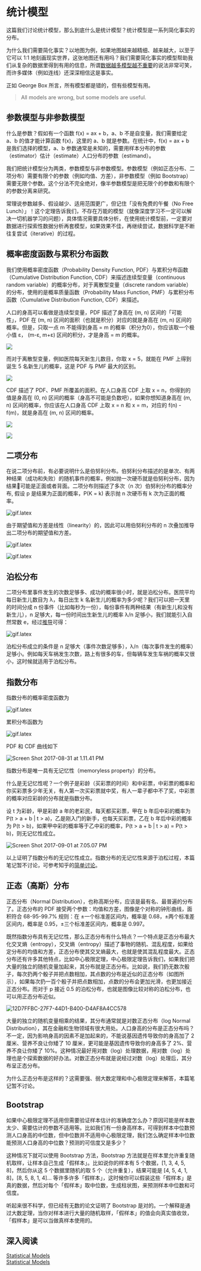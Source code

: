 # 统计模型
这篇我们讨论统计模型，那么到底什么是统计模型？统计模型是一系列简化事实的分布。

为什么我们需要简化事实？以地图为例，如果地图越来越精细、越来越大，以至于它可以 1:1 地刻画现实世界，这张地图还有用吗？我们需要简化事实的模型帮助我们从复杂的数据里得到有用的信息，所谓[数据越多模型越不重要](https://scensci.wordpress.com/2012/12/14/big-data-or-pig-data/)的说法非常可笑，而许多媒体（例如连线）还深深相信这是事实。

正如 George Box 所言，所有模型都是错的，但有些模型有用。

> All models are wrong, but some models are useful.    

## 参数模型与非参数模型
什么是参数？假如有一个函数 f(x) = ax + b，a、b 不是自变量，我们需要给定 a、b 的值才能计算函数 f(x)，这里的 a、b 就是参数。在统计中，f(x) = ax + b 是我们选择的模型，a、b 参数通常是未知的，需要用样本分布的参数（estimator）估计（estimate）人口分布的参数（estimand）。

我们把统计模型分为两类，参数模型与非参数模型。参数模型（例如正态分布、二项分布）需要有限个的参数（例如均值、方差），非参数模型（例如 Bootstrap）需要无限个参数。这个分法不完全绝对，像半参数模型是把无限个的参数和有限个的参数分离来研究。

常理说参数越多、假设越少、适用范围更广，但记住「没有免费的午餐（No Free Lunch）」！这个定理告诉我们，不存在万能的模型（就像深度学习不一定可以解决一切机器学习的问题），具体情况需要具体分析，在使用统计模型前，一定要对数据进行探索性数据分析再套模型，如果效果不佳，再继续尝试，数据科学是不断往复尝试（iterative）的过程。

## 概率密度函数与累积分布函数
我们使用概率密度函数（Probability Density Function, PDF）与累积分布函数（Cumulative Distribution Function, CDF）来描述连续型变量（continuous random variable）的概率分布，对于离散型变量（discrete random variable）的分布，使用的是概率质量函数（Probability Mass Function, PMF）与累积分布函数（Cumulative Distribution Function, CDF）来描述。

人口的身高可以看做是连续型变量，PDF 描述了身高在 (m, n) 区间的「可能性」，PDF 在 (m, n) 区间的面积（也就是积分）对应的就是身高在 (m, n) 区间的概率。但是，只取一点 m 不能得到身高 = m 的概率（积分为0），你应该取一个极小值 ε， (m-ε, m+ε) 区间的积分，才是身高 = m 的概率。

![](pics/PDF.png)

而对于离散型变量，例如医院每天新生儿数目，你取 x = 5，就能在 PMF 上得到诞生 5 名新生儿的概率，这是 PDF 与 PMF 最大的区别。

![](pics/PMF.png)

CDF 描述了 PDF、PMF 所覆盖的面积。在人口身高 CDF 上取 x = n，你得到的值是身高在 (0, n) 区间的概率（身高不可能是负数吧），如果你想知道身高在 (m, n) 区间的概率，你应该在人口身高 CDF 上取 x = n 和 x = m，对应的 f(n) - f(m)，就是身高在 (m, n) 区间的概率。

![](pics/CCDF.png)

![](pics/DCDF.png)

## 二项分布
在说二项分布前，有必要说明什么是伯努利分布。伯努利分布描述的是单次、有两种结果（成功和失败）的随机事件的概率，例如抛一次硬币就是伯努利分布，因为结果可能是正面或者背面。二项分布则描述了多次（n 次）伯努利分布的概率分布, 假设 p 是结果为正面的概率，P(K = k) 表示抛 n 次硬币有 k 次为正面的概率。

![gif.latex](https://i.loli.net/2017/09/01/59a93d6c09aba.gif)

由于期望值和方差是线性（linearity）的，因此可以用伯努利分布的 n 次叠加推导出二项分布的期望值和方差。

![gif.latex](https://i.loli.net/2017/09/01/59a93d9217a2e.gif)

![gif.latex](https://i.loli.net/2017/09/01/59a93dbb1a138.gif)

## 泊松分布
二项分布里事件发生的次数足够多、成功的概率很小时，就是泊松分布。医院平均每日新生儿数目为 λ，每日出生 k 名新生儿的概率为多少呢？我们可以把一天里的时间分成 n 份事件（比如每秒为一份），每份事件有两种结果（有新生儿和没有新生儿），n 足够大，每一份时间出生新生儿的概率 λ/n 足够小，我们就能引入自然常数 e，经过[推导](http://lijiawei.cc/2017/04/07/poisson/)可得：

![gif.latex](https://i.loli.net/2017/09/01/59a93e22f096d.gif)

泊松分布成立的条件是 n 足够大（事件次数足够多），λ/n（每次事件发生的概率）足够小。例如每天车祸发生次数，路上有很多的车，但每辆车发生车祸的概率又很小，这时候就适用于泊松分布。

## 指数分布
指数分布的概率密度函数为

![gif.latex](https://i.loli.net/2017/09/01/59a93e57d6cbf.gif)

累积分布函数为

![gif.latex](https://i.loli.net/2017/09/01/59a93e6c3d461.gif)

PDF 和 CDF 曲线如下

![Screen Shot 2017-08-31 at 1.11.41 PM](https://i.loli.net/2017/08/31/59a79a9a17c6d.png)

指数分布是唯一具有无记忆性（memoryless property）的分布。

什么是无记忆性呢？一个例子是彩龄（买彩票的时间）和中彩票，中彩票的概率和你买彩票多少年无关，有人第一次买彩票就中奖，有人一辈子都中不了奖，中彩票的概率对应彩龄的分布就是指数分布。

设 t 为彩龄，甲是彩龄 a 年的老彩民，每天都买彩票，甲在 b 年后中彩的概率为 P(t > a + b | t > a)，乙是刚入门的新手，也每天买彩票，乙在 b 年后中彩的概率为 P(t > b)，如果甲中彩的概率等于乙中彩的概率，P(t > a + b | t > a) = P(t > b)，则无记忆性成立。

![Screen Shot 2017-09-01 at 7.05.07 PM](https://i.loli.net/2017/09/01/59a93ef3ec305.png)

以上证明了指数分布的无记忆性成立。指数分布的无记忆性来源于泊松过程，本篇笔记暂不讨论，可参考知乎的[简单讨论](https://www.zhihu.com/question/36965252)。

## 正态（高斯）分布
正态分布（Normal Distribution），也称高斯分布，应该是最有名、最普遍的分布了。正态分布的 PDF 接受两个参数：均值和方差，图像是个对称的钟形曲线，面积符合 68-95-99.7% 规则：在 ±一个标准差区间内，概率是 0.68，±两个标准差区间内，概率是 0.95，±三个标准差区间内，概率是 0.997。

既然指数分布具有无记忆性，那么正态分布有什么特点？一个特点是正态分布最大化交叉熵（entropy），交叉熵（entropy）描述了事物的随机、混乱程度，如果给定分布的均值和方差，正态分布使其交叉熵最大，也就是使其混乱程度最大。正态分布还有许多其他特点，比如中心极限定理，中心极限定理告诉我们，如果我们把大量的独立的随机变量加起来，其分布就是正态分布。比如说，我们扔无数次骰子，每次扔两个骰子并把点数相加，其点数的分布是近似的正态分布（如图所示），如果每次扔一百个骰子并把点数相加，点数的分布会更加光滑，也更加接近正态分布。而对于 p 接近 0.5 的泊松分布，也就是图像比较对称的泊松分布，也可以用正态分布近似。

![12D7FFBC-27F7-44D1-B400-D4AF8A4CC578](https://i.loli.net/2017/09/01/59a93c577fdd9.png)

大量的独立的随机变量相乘的结果，其分布通常就是对数正态分布（log Normal Distribution），其在金融和生物领域有很大用处。人口身高的分布是正态分布吗？不一定，因为影响身高的因素不是加起来的，不能说基因遗传导致你的身高加了 2 厘米、营养不良让你矮了 10 厘米，更可能是基因遗传导致你的身高多了 2%、营养不良让你矮了 10%。这种情况最好用对数（log）处理数据，用对数（log）处理也是个探索数据的好办法。对数正态分布就是说经过对数（log）处理后，其分布呈正态分布。

为什么正态分布是这样的？这需要强、弱大数定理和中心极限定理来解答，本篇笔记暂不讨论。

## Bootstrap
如果中心极限定理不适用但需要验证样本估计的准确度怎么办？原因可能是样本数太少、需要估计的参数不适用等。比如我们有一份身高样本，可得到样本中位数预测人口身高的中位数，但中位数并不适用中心极限定理，我们怎么确定样本中位数能预测人口身高的中位数？预测的可信度又是多少？

这种情况下就可以使用 Bootstrap 方法，Bootstrap 方法就是在样本里允许重复随机取样，让样本自己生成「假样本」。比如说你的样本有 5 个数据，[1, 3, 4, 5, 8]，然后你从这 5 个数据里随机的取 5 个（允许重复），结果可能是 [4, 5, 4, 1, 8]，[8, 5, 8, 1, 4]… 等许多许多「假样本」，这时候你可以假装这些「假样本」是真的数据，然后对每个「假样本」取中位数，生成柱状图，来预测样本中位数和可信度。

听起来很不科学，但已经有无数的论文证明了 Bootstrap 是对的。一个解释是通过大数定理，当你对样本进行大量的随机取样，「假样本」的值会向真实值收敛，「假样本」是可以当做真样本使用的。

## 深入阅读
[Statistical Models](https://book.douban.com/subject/4218659/)  
[Statistical Models](https://book.douban.com/subject/4057698/)
